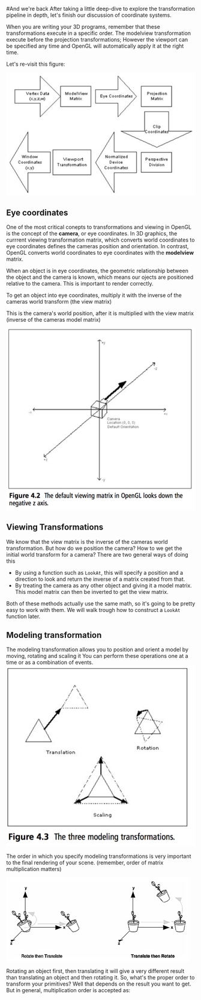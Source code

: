 #And we're back
After taking a little deep-dive to explore the transformation pipeline in depth, let's finish our discussion of coordinate systems.

When you are writing your 3D programs, remember that these transformations execute in a specific order. The modelview transformation execute before the projection transformations; However the viewport can be specified any time and OpenGL will automatically apply it at the right time.

Let's re-visit this figure:

![TRANSFORM](transform.png)

## Eye coordinates
One of the most critical conepts to transformations and viewing in OpenGL is the concept of the __camera__, or eye coordinates. In 3D graphics, the currrent viewing transformation matrix, which converts world coordinates to eye coordinates defines the cameras position and orientation. In contrast, OpenGL converts world coordinates to eye coordinates with the __modelview__ matrix. 

When an object is in eye coordinates, the geometric relationship between the object and the camera is known, which means our ojects are positioned relative to the camera. This is important to render correctly. 

To get an object into eye coordinates, multiply it with the inverse of the cameras world transform (the view matrix)

This is the camera's world position, after it is multiplied with the view matrix (inverse of the cameras model matrix)

![CAM](cam.png)

## Viewing Transformations
We know that the view matrix is the inverse of the cameras world transformation. But how do we position the camera? How to we get the initial world transform for a camera? There are two general ways of doing this

* By using a function such as ```LookAt```, this will specify a position and a direction to look and return the inverse of a matrix created from that.
* By treating the camera as any other object and giving it a model matrix. This model matrix can then be inverted to get the view matrix.

Both of these methods actually use the same math, so it's going to be pretty easy to work with them. We will walk trough how to construct a ```LookAt``` function later.

## Modeling transformation
The modeling transformation allows you to position and orient a model by moving, rotating and scaling it You can perform these operations one at a time or as a combination of events. 
![TRANSFORMS](three_transform.png)

The order in which you specify modeling transformations is very important to the final rendering of your scene. (remember, order of matrix multiplication matters)

![ORDER](order.gif)

Rotating an object first, then translating it will give a very different result than translating an object and then rotating it. So, what's the proper order to transform your primitives? Well that depends on the result you want to get. But in general, multiplication order is accepted as:

